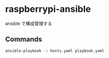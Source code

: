 # raspberrypi-ansible
ansible で構成管理する

## Commands
```bash
ansible-playbook -i hosts.yaml playbook.yaml
```

